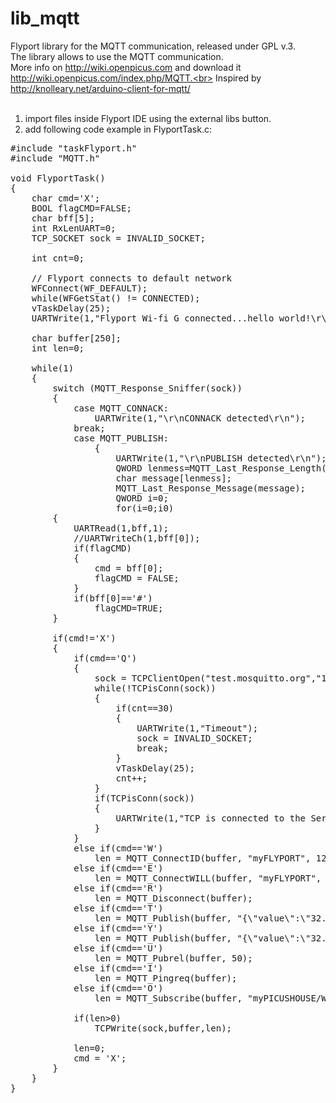 lib_mqtt
========

Flyport library for the MQTT communication, released under GPL v.3.<br>
The library allows to use the MQTT communication.<br>
More info on http://wiki.openpicus.com and download it http://wiki.openpicus.com/index.php/MQTT.<br>
Inspired by http://knolleary.net/arduino-client-for-mqtt/<br>
<br>
1) import files inside Flyport IDE using the external libs button.<br>
2) add following code example in FlyportTask.c:<br>

<pre>
#include "taskFlyport.h"
#include "MQTT.h"

void FlyportTask()
{
	char cmd='X';
	BOOL flagCMD=FALSE;
	char bff[5];
	int RxLenUART=0;
	TCP_SOCKET sock = INVALID_SOCKET;

	int cnt=0;

	// Flyport connects to default network
	WFConnect(WF_DEFAULT);
	while(WFGetStat() != CONNECTED);
	vTaskDelay(25);
	UARTWrite(1,"Flyport Wi-fi G connected...hello world!\r\n");
	
	char buffer[250];
	int len=0;
	
	while(1)
	{
		switch (MQTT_Response_Sniffer(sock))
		{
			case MQTT_CONNACK:
				UARTWrite(1,"\r\nCONNACK detected\r\n");
			break;
			case MQTT_PUBLISH:
				{
					UARTWrite(1,"\r\nPUBLISH detected\r\n");
					QWORD lenmess=MQTT_Last_Response_Length();
					char message[lenmess];
					MQTT_Last_Response_Message(message);
					QWORD i=0;
					for(i=0;i<lenmess;i++)
					{
						UARTWriteCh(1,message[i]);
					}
				}
			break;
			case MQTT_PUBACK:				
				UARTWrite(1,"\r\nPUBACK detected\r\n");
			break;
			case MQTT_PUBREC:				
				UARTWrite(1,"\r\nPUBREC detected\r\n");
			break;
			case MQTT_PUBCOMP:				
				UARTWrite(1,"\r\nPUBCOMP detected\r\n");
			break;
			case MQTT_SUBACK:				
				UARTWrite(1,"\r\nSUBACK detected\r\n");
			break;
			case MQTT_UNSUBACK:				
				UARTWrite(1,"\r\nUNSUBACK detected\r\n");
			break;
			case MQTT_PINGRESP:				
				UARTWrite(1,"\r\nPINGRESP detected\r\n");
			break;
		}
	
		while((RxLenUART=UARTBufferSize(1))>0)
		{
			UARTRead(1,bff,1);
			//UARTWriteCh(1,bff[0]);
			if(flagCMD)
			{
				cmd = bff[0];
				flagCMD = FALSE;
			}
			if(bff[0]=='#')	
				flagCMD=TRUE;
		}

		if(cmd!='X')
		{
			if(cmd=='Q')
			{
				sock = TCPClientOpen("test.mosquitto.org","1883");
				while(!TCPisConn(sock))
				{
					if(cnt==30)
					{
						UARTWrite(1,"Timeout");
						sock = INVALID_SOCKET;
						break;
					}
					vTaskDelay(25);
					cnt++;
				}
				if(TCPisConn(sock))
				{
					UARTWrite(1,"TCP is connected to the Server");
				}
			}
			else if(cmd=='W')
				len = MQTT_ConnectID(buffer, "myFLYPORT", 120, 1);
			else if(cmd=='E')
				len = MQTT_ConnectWILL(buffer, "myFLYPORT", 120, 1,"myPICUSHOUSE","myPICUSHOUSE is disconnected",0,MQTT_QOS_0);
			else if(cmd=='R')
				len = MQTT_Disconnect(buffer);
			else if(cmd=='T')
				len = MQTT_Publish(buffer, "{\"value\":\"32.8 C\"}", "myPICUSHOUSE", 50, MQTT_QOS_1);
			else if(cmd=='Y')
				len = MQTT_Publish(buffer, "{\"value\":\"32.8 C\"}", "myPICUSHOUSE", 50, MQTT_QOS_2);
			else if(cmd=='U')
				len = MQTT_Pubrel(buffer, 50);
			else if(cmd=='I')
				len = MQTT_Pingreq(buffer);
			else if(cmd=='O')
				len = MQTT_Subscribe(buffer, "myPICUSHOUSE/WEST/#", 50, MQTT_QOS_0);
			
			if(len>0)
				TCPWrite(sock,buffer,len);
				
			len=0;
			cmd = 'X';
		}
	}
}
</pre>
